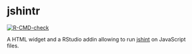 # jshintr

<!-- badges: start -->
[![R-CMD-check](https://github.com/stla/jshintr/actions/workflows/R-CMD-check.yaml/badge.svg)](https://github.com/stla/jshintr/actions/workflows/R-CMD-check.yaml)
<!-- badges: end -->

A HTML widget and a RStudio addin allowing to run 
[jshint](https://jshint.com/about/) on JavaScript files.
